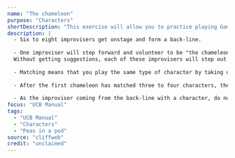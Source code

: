 ```yaml
---
name: "The chameleon"
purpose: "Characters"
shortDescription: "This exercise will allow you to practice playing Game in a peas-in-a-pod scene. This exercise is also a great way to expand your range in terms of playing Game characters. You will be forced to match choices that your scene partners make, which may be very different from the sort of characters you tend to play. Taking risks with character choices in this exercise can get you out of your comfort zone more often in scenes."
description: |
  - Six to eight improvisers get onstage and form a back-line.
  
  - One improviser will step forward and volunteer to be "the chameleon" in three to four quick scenes. The chameleon will remain center stage as three to four improvisers step forward, one after another, to initiate scenes.
  Without getting suggestions, each of these improvisers will step out from the back-line and initiate a scene with a strong character choice. The chameleon should then match that character, and they will perform a short scene.
  
  - Matching means that you play the same type of character by taking on the same energy, beliefs, likes, dislikes, physicality, etc. The chameleon shouldn't repeat their scene partner's lines; they just need to match the character choice.
  
  - After the first chameleon has matched three to four characters, they should step to the back-line, allowing another improviser to step forward to become the next chameleon.
  
  - As the improviser coming from the back-line with a character, do not initiate any of these scenes with a line that makes it difficult for the chameleon to match you. (Example: An improviser steps out playing an incredibly old woman and says, "Young man, it is so kind of you to come visit me." It will be difficult for the scene partner to match this choice since they have been set up to portray a young man.)
focus: "UCB Manual"
tags:
  - "UCB Manual"
  - "Characters"
  - "Peas in a pod"
source: "cliffweb"
credit: "unclaimed"
---
```

